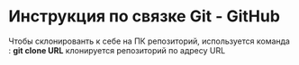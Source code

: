 # Инструкция по связке Git - GitHub

Чтобы склонированть к себе на ПК репозиторий, используется команда :
**git clone URL** клонируется репозиторий по адресу URL
